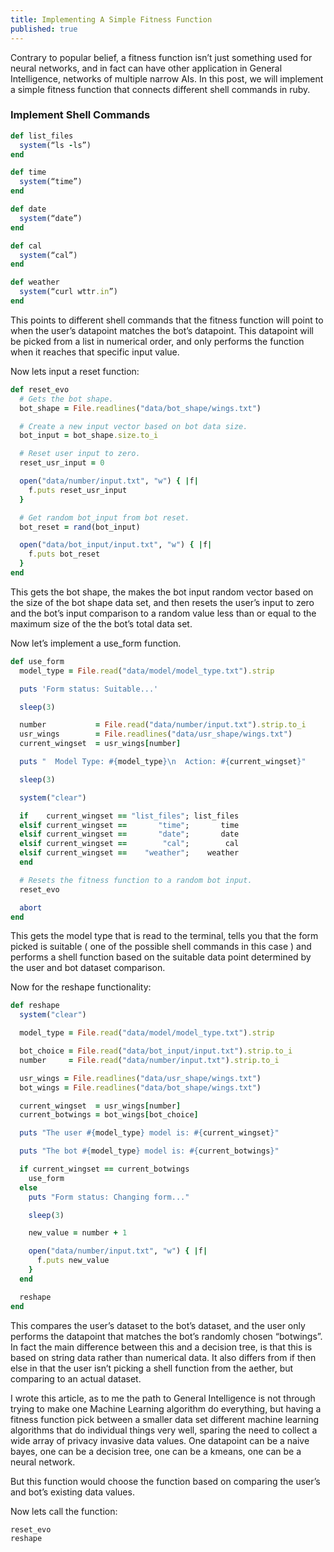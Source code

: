 ```yaml
---
title: Implementing A Simple Fitness Function
published: true
---
```


Contrary to popular belief, a fitness function isn’t just something used for neural networks, and in fact can have other application in General Intelligence, networks of multiple narrow AIs. In this post, we will implement a simple fitness function that connects different shell commands in ruby.

### Implement Shell Commands

~~~ruby
def list_files
  system(“ls -ls”)
end

def time
  system(“time”)
end

def date
  system(“date”)
end

def cal
  system(“cal”)
end

def weather
  system(“curl wttr.in”)
end
~~~

This points to different shell commands that the fitness function will point to when the user’s datapoint matches the bot’s datapoint. This datapoint will be picked from a list in numerical order, and only performs the function when it reaches that specific input value.

Now lets input a reset function:

~~~ruby
def reset_evo
  # Gets the bot shape.
  bot_shape = File.readlines("data/bot_shape/wings.txt")

  # Create a new input vector based on bot data size.
  bot_input = bot_shape.size.to_i

  # Reset user input to zero.
  reset_usr_input = 0

  open("data/number/input.txt", "w") { |f|
    f.puts reset_usr_input
  }

  # Get random bot_input from bot reset.
  bot_reset = rand(bot_input)

  open("data/bot_input/input.txt", "w") { |f|
    f.puts bot_reset
  }
end
~~~

This gets the bot shape, the makes the bot input random vector based on the size of the bot shape data set, and then resets the user’s input to zero and the bot’s input comparison to a random value less than or equal to the maximum size of the the bot’s total data set.

Now let’s implement a use_form function.

~~~ruby
def use_form
  model_type = File.read("data/model/model_type.txt").strip

  puts 'Form status: Suitable...'

  sleep(3)

  number           = File.read("data/number/input.txt").strip.to_i
  usr_wings        = File.readlines("data/usr_shape/wings.txt")
  current_wingset  = usr_wings[number]

  puts "  Model Type: #{model_type}\n  Action: #{current_wingset}"

  sleep(3)

  system("clear")

  if    current_wingset == "list_files"; list_files
  elsif current_wingset ==       "time";       time
  elsif current_wingset ==       "date";       date
  elsif current_wingset ==        "cal";        cal
  elsif current_wingset ==    "weather";    weather
  end

  # Resets the fitness function to a random bot input.
  reset_evo

  abort
end
~~~

This gets the model type that is read to the terminal, tells you that the form picked is suitable ( one of the possible shell commands in this case ) and performs a shell function based on the suitable data point determined by the user and bot dataset comparison.

Now for the reshape functionality:

~~~ruby
def reshape
  system("clear")

  model_type = File.read("data/model/model_type.txt").strip

  bot_choice = File.read("data/bot_input/input.txt").strip.to_i
  number     = File.read("data/number/input.txt").strip.to_i

  usr_wings = File.readlines("data/usr_shape/wings.txt")
  bot_wings = File.readlines("data/bot_shape/wings.txt")

  current_wingset  = usr_wings[number]
  current_botwings = bot_wings[bot_choice]

  puts "The user #{model_type} model is: #{current_wingset}"

  puts "The bot #{model_type} model is: #{current_botwings}"

  if current_wingset == current_botwings
    use_form
  else
    puts "Form status: Changing form..."

    sleep(3)

    new_value = number + 1

    open("data/number/input.txt", "w") { |f|
      f.puts new_value
    }
  end

  reshape
end
~~~

This compares the user’s dataset to the bot’s dataset, and the user only performs the datapoint that matches the bot’s randomly chosen “botwings”. In fact the main difference between this and a decision tree, is that this is based on string data rather than numerical data. It also differs from if then else in that the user isn’t picking a shell function from the aether, but comparing to an actual dataset.

I wrote this article, as to me the path to General Intelligence is not through trying to make one Machine Learning algorithm do everything, but having a fitness function pick between a smaller data set different machine learning algorithms that do individual things very well, sparing the need to collect a wide array of privacy invasive data values. One datapoint can be a naive bayes, one can be a decision tree, one can be a kmeans, one can be a neural network.

But this function would choose the function based on comparing the user’s and bot’s existing data values.

Now lets call the function:

~~~
reset_evo
reshape
~~~
